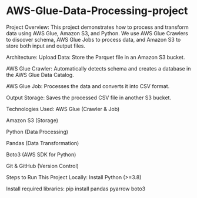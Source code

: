 # AWS-Glue-Data-Processing-project
Project Overview:
This project demonstrates how to process and transform data using AWS Glue, Amazon S3, and Python. We use AWS Glue Crawlers to discover schema, AWS Glue Jobs to process data, and Amazon S3 to store both input and output files.

 Architecture:
 Upload Data: Store the Parquet file in an Amazon S3 bucket.

AWS Glue Crawler: Automatically detects schema and creates a database in the AWS Glue Data Catalog.

AWS Glue Job: Processes the data and converts it into CSV format.

Output Storage: Saves the processed CSV file in another S3 bucket.

Technologies Used:
AWS Glue (Crawler & Job)

Amazon S3 (Storage)

Python (Data Processing)

Pandas (Data Transformation)

Boto3 (AWS SDK for Python)

Git & GitHub (Version Control)

Steps to Run This Project Locally:
Install Python (>=3.8)

Install required libraries: pip install pandas pyarrow boto3
